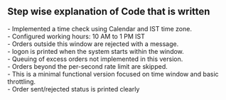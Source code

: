 ## Step wise explanation of Code that is written
<p>
- Implemented a time check using Calendar and IST time zone. <br>
- Configured working hours: 10 AM to 1 PM IST <br>
- Orders outside this window are rejected with a message.<br>
- logon is printed when the system starts within the window.<br>
- Queuing of excess orders not implemented in this version.<br>
- Orders beyond the per-second rate limit are skipped.<br>
- This is a minimal functional version focused on time window and basic throttling.<br>
- Order sent/rejected status is printed clearly</p>
